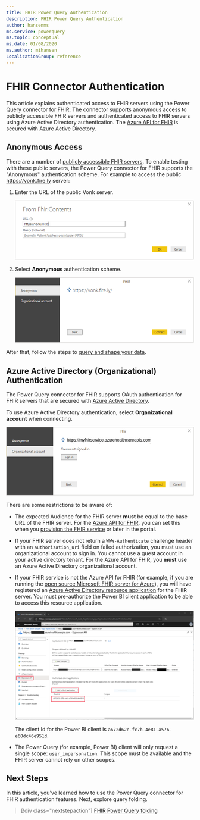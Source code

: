 ```yaml
---
title: FHIR Power Query Authentication
description: FHIR Power Query Authentication
author: hansenms
ms.service: powerquery
ms.topic: conceptual
ms.date: 01/08/2020
ms.author: mihansen
LocalizationGroup: reference
---
```


# FHIR Connector Authentication

This article explains authenticated access to FHIR servers using the Power Query connector for FHIR. The connector supports anonymous access to publicly accessible FHIR servers and authenticated access to FHIR servers using Azure Active Directory authentication. The [Azure API for FHIR](https://docs.microsoft.com/azure/healthcare-apis) is secured with Azure Active Directory.

## Anonymous Access

There are a number of [publicly accessible FHIR servers](https://wiki.hl7.org/index.php?title=Publicly_Available_FHIR_Servers_for_testing). To enable testing with these public servers, the Power Query connector for FHIR supports the "Anonymous" authentication scheme. For example to access the public https://vonk.fire.ly server:

1. Enter the URL of the public Vonk server.

    ![Access public Vonk server](FHIR-Access-Vonk.png)

1. Select **Anonymous** authentication scheme.

    ![Vonk anonymous authentication](FHIR-Access-Vonk-Anonymous.png)

After that, follow the steps to [query and shape your data](FHIR.md).

## Azure Active Directory (Organizational) Authentication

The Power Query connector for FHIR supports OAuth authentication for FHIR servers that are secured with [Azure Active Directory](https://azure.microsoft.com/services/active-directory/). 

To use Azure Active Directory authentication, select **Organizational account** when connecting.

![FHIR Sign In](FHIR-Sign-In.png)

There are some restrictions to be aware of:

* The expected Audience for the FHIR server **must** be equal to the base URL of the FHIR server. For the [Azure API for FHIR](https://docs.microsoft.com/azure/healthcare-apis/), you can set this when you [provision the FHIR service](https://docs.microsoft.com/azure/healthcare-apis/fhir-paas-portal-quickstart#additional-settings) or later in the portal.

* If your FHIR server does not return a `WWW-Authenticate` challenge header with an `authorization_uri` field on failed authorization, you must use an organizational account to sign in. You cannot use a guest account in your active directory tenant. For the Azure API for FHIR, you **must** use an Azure Active Directory organizational account.

* If your FHIR service is not the Azure API for FHIR (for example, if you are running the [open source Microsoft FHIR server for Azure](https://github.com/Microsoft/fhir-server)), you will have registered an [Azure Active Directory resource application](https://docs.microsoft.com/azure/healthcare-apis/register-resource-azure-ad-client-app) for the FHIR server. You must pre-authorize the Power BI client application to be able to access this resource application.

    ![Pre Authorize Power BI](FHIR-PreAuthorize-PowerBI.png)

    The client Id for the Power BI client is `a672d62c-fc7b-4e81-a576-e60dc46e951d`.

* The Power Query (for example, Power BI) client will only request a single scope: `user_impersonation`. This scope must be available and the FHIR server cannot rely on other scopes.

## Next Steps

In this article, you've learned how to use the Power Query connector for FHIR authentication features. Next, explore query folding.

>[!div class="nextstepaction"]
>[FHIR Power Query folding](FHIR-QueryFolding.md)
